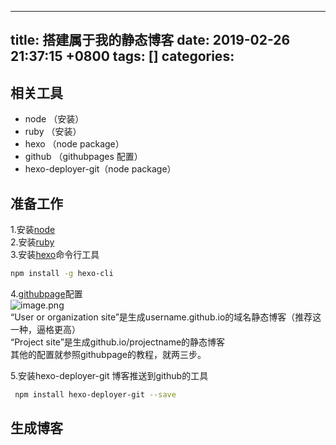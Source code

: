 
---
title: 搭建属于我的静态博客
date: 2019-02-26 21:37:15 +0800
tags: []
categories: 
---
<a name="3f38a0ec"></a>
## 相关工具
* node （安装）
* ruby （安装）
* hexo （node package）
* github （githubpages 配置）
* hexo-deployer-git（node package）
<a name="88210852"></a>
## 准备工作
1.安装[node](https://nodejs.org/zh-cn/)<br />2.安装[ruby](https://rubyinstaller.org/)<br />3.安装[hexo](https://hexo.io/zh-cn/)命令行工具

```bash
npm install -g hexo-cli
```

4.[githubpage](https://pages.github.com/)配置<br />
![image.png](https://cdn.nlark.com/yuque/0/2019/png/273716/1551274000249-20d4c46d-9084-4a10-aa59-c43835840ca9.png#align=left&display=inline&height=423&linkTarget=_blank&name=image.png&originHeight=423&originWidth=952&size=55903&status=done&width=952)<br />“User or organization site”是生成username.github.io的域名静态博客（推荐这一种，逼格更高）<br />“Project site”是生成github.io/projectname的静态博客<br />其他的配置就参照githubpage的教程，就两三步。

5.安装hexo-deployer-git 博客推送到github的工具

```bash
 npm install hexo-deployer-git --save
```

<a name="f8054f64"></a>
## 生成博客

